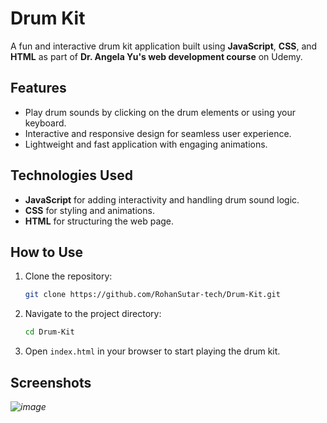 
# Drum Kit

A fun and interactive drum kit application built using **JavaScript**, **CSS**, and **HTML** as part of **Dr. Angela Yu's web development course** on Udemy. 

## Features

- Play drum sounds by clicking on the drum elements or using your keyboard.
- Interactive and responsive design for seamless user experience.
- Lightweight and fast application with engaging animations.

## Technologies Used

- **JavaScript** for adding interactivity and handling drum sound logic.
- **CSS** for styling and animations.
- **HTML** for structuring the web page.

## How to Use

1. Clone the repository:
   ```bash
   git clone https://github.com/RohanSutar-tech/Drum-Kit.git
   ```
2. Navigate to the project directory:
   ```bash
   cd Drum-Kit
   ```
3. Open `index.html` in your browser to start playing the drum kit.

## Screenshots

*![image](https://github.com/user-attachments/assets/e33e8d5d-a39a-422b-8a65-1db97befd24f)*

